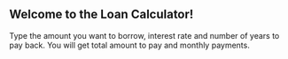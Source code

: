 ## Welcome to the Loan Calculator!

Type the amount you want to borrow, interest rate and number of years to pay back.
You will get total amount to pay and monthly payments.
